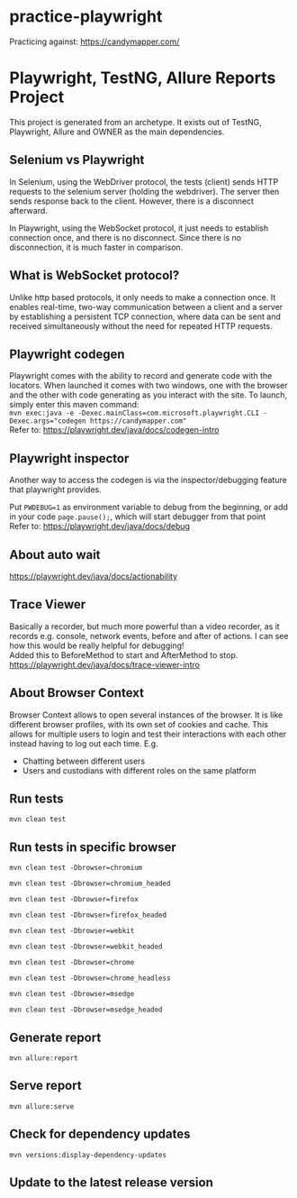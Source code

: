 # practice-playwright
Practicing against: https://candymapper.com/

# Playwright, TestNG, Allure Reports Project

This project is generated from an archetype. It exists out of TestNG, Playwright, Allure and OWNER as the main dependencies.

## Selenium vs Playwright

In Selenium, using the WebDriver protocol, the tests (client) sends HTTP requests to the selenium server (holding the webdriver). 
The server then sends response back to the client. However, there is a disconnect afterward.

In Playwright, using the WebSocket protocol, it just needs to establish connection once, and there is no disconnect.
Since there is no disconnection, it is much faster in comparison.

## What is WebSocket protocol?
Unlike http based protocols, it only needs to make a connection once.
It enables real-time, two-way communication between a client and a server by establishing a persistent TCP connection,
where data can be sent and received simultaneously without the need for repeated HTTP requests.

## Playwright codegen
Playwright comes with the ability to record and generate code with the locators. 
When launched it comes with two windows, one with the browser and the other with code generating as you interact with the site.
To launch, simply enter this maven command:<br>
```mvn exec:java -e -Dexec.mainClass=com.microsoft.playwright.CLI -Dexec.args="codegen https://candymapper.com"```<br>
Refer to: https://playwright.dev/java/docs/codegen-intro

## Playwright inspector
Another way to access the codegen is via the inspector/debugging feature that playwright provides. 

Put `PWDEBUG=1` as environment variable to debug from the beginning,
or add in your code `page.pause();`, which will start debugger from that point
<br>
Refer to: https://playwright.dev/java/docs/debug

## About auto wait
https://playwright.dev/java/docs/actionability

## Trace Viewer
Basically a recorder, but much more powerful than a video recorder, as it records e.g. console, network events, before and after of actions. 
I can see how this would be really helpful for debugging!
<br>Added this to BeforeMethod to start and AfterMethod to stop.
<br>
https://playwright.dev/java/docs/trace-viewer-intro

## About Browser Context
Browser Context allows to open several instances of the browser.
It is like different browser profiles, with its own set of cookies and cache.
This allows for multiple users to login and test their interactions with each other instead having to log out each time.
E.g.
- Chatting between different users
- Users and custodians with different roles on the same platform

## Run tests

`mvn clean test`

## Run tests in specific browser

`mvn clean test -Dbrowser=chromium`

`mvn clean test -Dbrowser=chromium_headed`

`mvn clean test -Dbrowser=firefox`

`mvn clean test -Dbrowser=firefox_headed`

`mvn clean test -Dbrowser=webkit`

`mvn clean test -Dbrowser=webkit_headed`

`mvn clean test -Dbrowser=chrome`

`mvn clean test -Dbrowser=chrome_headless`

`mvn clean test -Dbrowser=msedge`

`mvn clean test -Dbrowser=msedge_headed`

## Generate report

`mvn allure:report`

## Serve report

`mvn allure:serve`

## Check for dependency updates

`mvn versions:display-dependency-updates`

## Update to the latest release version
